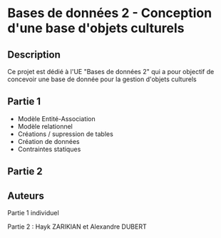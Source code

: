 # Bases de données 2 - Conception d'une base d'objets culturels

## Description 
Ce projet est dédié à l'UE "Bases de données 2" qui a pour objectif de concevoir une base de donnée pour la gestion d'objets culturels

## Partie 1 
- Modèle Entité-Association
- Modèle relationnel
- Créations / supression de tables
- Création de données
- Contraintes statiques

## Partie 2

## Auteurs
Partie 1 individuel

Partie 2 : Hayk ZARIKIAN et Alexandre DUBERT

